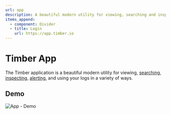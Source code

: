 ```yaml
---
url: app
description: A beautiful modern utility for viewing, searching and inspecting your logs.
items_append:
  - component: Divider
  - title: Login
    url: https://app.timber.io
---
```

# Timber App

The Timber application is a beautiful modern utility for viewing, [searching](console/searching), [inspecting](console/view-metdata-and-context), [alerting](alerts), and using your logs in a variety of ways.

## Demo

![App - Demo](//images.contentful.com/h6vh38q7qvzk/4tgpCFPD5YkQE680QiS8Yu/8ffb62a2f8fbfcce985c24fe79e2f3d1/Screen_Recording_2017-08-12_at_06.59_PM.gif)
